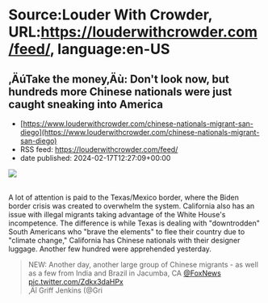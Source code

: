# Source:Louder With Crowder, URL:https://louderwithcrowder.com/feed/, language:en-US

## ‚ÄúTake the money‚Äù: Don't look now, but hundreds more Chinese nationals were just caught sneaking into America
 - [https://www.louderwithcrowder.com/chinese-nationals-migrant-san-diego](https://www.louderwithcrowder.com/chinese-nationals-migrant-san-diego)
 - RSS feed: https://louderwithcrowder.com/feed/
 - date published: 2024-02-17T12:27:09+00:00

<img src="https://www.louderwithcrowder.com/media-library/image.png?id=51494403&amp;width=1245&amp;height=700&amp;coordinates=0%2C0%2C0%2C0" /><br /><br /><p>A lot of attention is paid to the Texas/Mexico border, where the Biden border crisis was created to overwhelm the system. California also has an issue with illegal migrants taking advantage of the White House's incompetence. The difference is while Texas is dealing with "downtrodden" South Americans who "brave the elements" to flee their country due to "climate change," California has Chinese nationals with their designer luggage. Another few hundred were apprehended yesterday.</p><div class="rm-embed embed-media"><blockquote class="twitter-tweet">NEW: Another day, another large group of Chinese migrants - as well as a few from India and Brazil in Jacumba, CA <a href="https://twitter.com/FoxNews?ref_src=twsrc%5Etfw">@FoxNews</a> <a href="https://t.co/Zdkx3daHPx">pic.twitter.com/Zdkx3daHPx</a><br />‚Äî Griff Jenkins (@Gri

